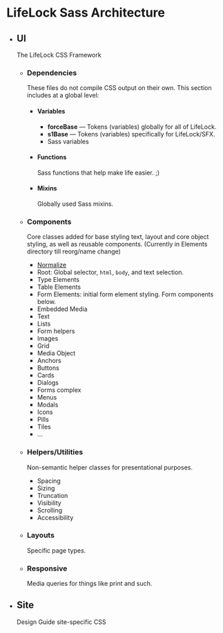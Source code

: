# LifeLock Sass Architecture

* ## UI
  The LifeLock CSS Framework

  * ### Dependencies
    These files do not compile CSS output on their own. This section includes
    at a global level:

    * #### Variables

      * **forceBase** — Tokens (variables) globally for all of LifeLock.
      * **s1Base** — Tokens (variables) specifically for LifeLock/SFX.
      * Sass variables

    * #### Functions
      Sass functions that help make life easier. ;)

    * #### Mixins
      Globally used Sass mixins.

  * ### Components
    Core classes added for base styling text, layout and core object styling, as well as reusable components.
    (Currently in Elements directory till reorg/name change)

    * [Normalize](http://necolas.github.io/normalize.css/)
    * Root: Global selector, `html`, `body`, and text selection.
    * Type Elements
    * Table Elements
    * Form Elements: initial form element styling. Form components below.
    * Embedded Media
    * Text
    * Lists
    * Form helpers
    * Images
    * Grid
    * Media Object
    * Anchors
    * Buttons
    * Cards
    * Dialogs
    * Forms complex
    * Menus
    * Modals
    * Icons
    * Pills
    * Tiles
    * &hellip;

  * ### Helpers/Utilities
    Non-semantic helper classes for presentational purposes.

    * Spacing
    * Sizing
    * Truncation
    * Visibility
    * Scrolling
    * Accessibility

  * ### Layouts
    Specific page types.

  * ### Responsive
    Media queries for things like print and such.

* ## Site
  Design Guide site-specific CSS
